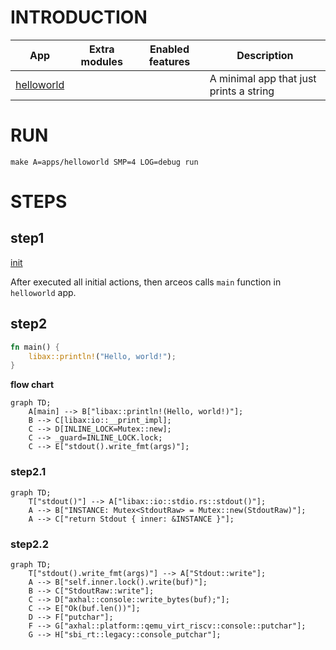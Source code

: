 # INTRODUCTION
| App | Extra modules | Enabled features | Description |
|-|-|-|-|
| [helloworld](../apps/helloworld/) | | | A minimal app that just prints a string |

# RUN

```shell
make A=apps/helloworld SMP=4 LOG=debug run
```

# STEPS

## step1
[init](./init.md)

After executed all initial actions, then arceos calls `main` function in `helloworld` app.

## step2

```Rust
fn main() {
    libax::println!("Hello, world!");
}
```

**flow chart**

```mermaid
graph TD;
    A[main] --> B["libax::println!(Hello, world!)"];
    B --> C[libax:io::__print_impl];
    C --> D[INLINE_LOCK=Mutex::new];
    C --> _guard=INLINE_LOCK.lock;
    C --> E["stdout().write_fmt(args)"];
```

### step2.1

```mermaid
graph TD;
    T["stdout()"] --> A["libax::io::stdio.rs::stdout()"];
    A --> B["INSTANCE: Mutex<StdoutRaw> = Mutex::new(StdoutRaw)"];
    A --> C["return Stdout { inner: &INSTANCE }"];
```

### step2.2

```mermaid
graph TD;
    T["stdout().write_fmt(args)"] --> A["Stdout::write"];
    A --> B["self.inner.lock().write(buf)"];
    B --> C["StdoutRaw::write"];
    C --> D["axhal::console::write_bytes(buf);"];
    C --> E["Ok(buf.len())"];
    D --> F["putchar"];
    F --> G["axhal::platform::qemu_virt_riscv::console::putchar"];
    G --> H["sbi_rt::legacy::console_putchar"];
```
